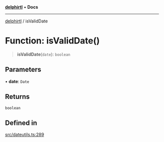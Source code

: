 [**delphirtl**](../README.md) • **Docs**

***

[delphirtl](../globals.md) / isValidDate

# Function: isValidDate()

> **isValidDate**(`date`): `boolean`

## Parameters

• **date**: `Date`

## Returns

`boolean`

## Defined in

[src/dateutils.ts:289](https://github.com/chuacw/delphirtl/blob/f3163e04bfe463ee73ae24dddcc0e3307d4e880a/src/dateutils.ts#L289)

